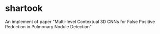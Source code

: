 # shartook
An implement of paper "Multi-level Contextual 3D CNNs for False Positive Reduction in Pulmonary Nodule Detection"
